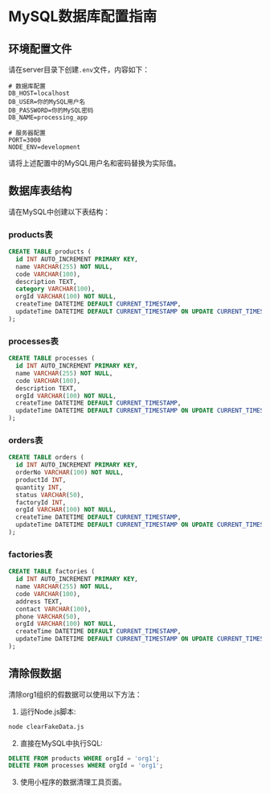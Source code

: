 # MySQL数据库配置指南

## 环境配置文件

请在server目录下创建`.env`文件，内容如下：

```
# 数据库配置
DB_HOST=localhost
DB_USER=你的MySQL用户名
DB_PASSWORD=你的MySQL密码
DB_NAME=processing_app

# 服务器配置
PORT=3000
NODE_ENV=development
```

请将上述配置中的MySQL用户名和密码替换为实际值。

## 数据库表结构

请在MySQL中创建以下表结构：

### products表
```sql
CREATE TABLE products (
  id INT AUTO_INCREMENT PRIMARY KEY,
  name VARCHAR(255) NOT NULL,
  code VARCHAR(100),
  description TEXT,
  category VARCHAR(100),
  orgId VARCHAR(100) NOT NULL,
  createTime DATETIME DEFAULT CURRENT_TIMESTAMP,
  updateTime DATETIME DEFAULT CURRENT_TIMESTAMP ON UPDATE CURRENT_TIMESTAMP
);
```

### processes表
```sql
CREATE TABLE processes (
  id INT AUTO_INCREMENT PRIMARY KEY,
  name VARCHAR(255) NOT NULL,
  code VARCHAR(100),
  description TEXT,
  orgId VARCHAR(100) NOT NULL,
  createTime DATETIME DEFAULT CURRENT_TIMESTAMP,
  updateTime DATETIME DEFAULT CURRENT_TIMESTAMP ON UPDATE CURRENT_TIMESTAMP
);
```

### orders表
```sql
CREATE TABLE orders (
  id INT AUTO_INCREMENT PRIMARY KEY,
  orderNo VARCHAR(100) NOT NULL,
  productId INT,
  quantity INT,
  status VARCHAR(50),
  factoryId INT,
  orgId VARCHAR(100) NOT NULL,
  createTime DATETIME DEFAULT CURRENT_TIMESTAMP,
  updateTime DATETIME DEFAULT CURRENT_TIMESTAMP ON UPDATE CURRENT_TIMESTAMP
);
```

### factories表
```sql
CREATE TABLE factories (
  id INT AUTO_INCREMENT PRIMARY KEY,
  name VARCHAR(255) NOT NULL,
  code VARCHAR(100),
  address TEXT,
  contact VARCHAR(100),
  phone VARCHAR(50),
  orgId VARCHAR(100) NOT NULL,
  createTime DATETIME DEFAULT CURRENT_TIMESTAMP,
  updateTime DATETIME DEFAULT CURRENT_TIMESTAMP ON UPDATE CURRENT_TIMESTAMP
);
```

## 清除假数据

清除org1组织的假数据可以使用以下方法：

1. 运行Node.js脚本:
```bash
node clearFakeData.js
```

2. 直接在MySQL中执行SQL:
```sql
DELETE FROM products WHERE orgId = 'org1';
DELETE FROM processes WHERE orgId = 'org1';
```

3. 使用小程序的数据清理工具页面。 